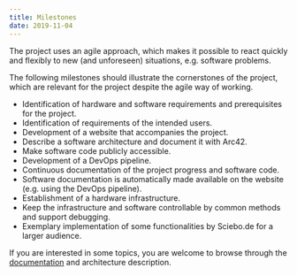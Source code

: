 ```yaml
---
title: Milestones
date: 2019-11-04
---
```


The project uses an agile approach, which makes it possible to react quickly and flexibly to new (and unforeseen) situations, e.g. software problems.
<!--more-->

The following milestones should illustrate the cornerstones of the project, which are relevant for the project despite the agile way of working.

<ul class="milestones milestones-bordered">
  <li>
    <i class="milestone-success glyphicon glyphicon-ok"> </i>
    Identification of hardware and software requirements and prerequisites for the project.
  </li>
  <li>
    <i class="milestone-success glyphicon glyphicon-ok"> </i>
    Identification of requirements of the intended users.
  </li>
  <li>
    <i class="milestone-success glyphicon glyphicon-ok"> </i>
    Development of a website that accompanies the project.
  </li>
  <li>
    <i class="milestone-info glyphicon glyphicon-arrow-right"> </i>
    Describe a software architecture and document it with Arc42.
  </li>
  <li>
    <i class="milestone-primary glyphicon glyphicon-arrow-right"> </i>
    Make software code publicly accessible.
  </li>
  <li>
    <i class="milestone-info glyphicon glyphicon-arrow-right"> </i>
    Development of a DevOps pipeline.
  <li>
    <i class="milestone-primary glyphicon glyphicon-paperclip"></i>
    Continuous documentation of the project progress and software code.
  </li>
  <li>
    <i class="milestone-info glyphicon glyphicon-wrench"> </i>
    Software documentation is automatically made available on the website (e.g. using the DevOps pipeline).
  </li>
  <li>
    <i class="milestone-info fa fa-road"> </i>
    Establishment of a hardware infrastructure.
  </li>
  <li>
    <i class="milestone-warning glyphicon glyphicon-stats"> </i>
    Keep the infrastructure and software controllable by common methods and support debugging.
  </li>
  <li>
    <i class="milestone-warning fas fa-users"> </i>
    Exemplary implementation of some functionalities by Sciebo.de for a larger audience.
  </li><!--
  <li>
    <i class="milestone-error fas fa-times"> </i>
    Lorem ipsum dolor sit amet, consectetur adipiscing elit...
  </li>-->
</ul>

If you are interested in some topics, you are welcome to browse through the [documentation](/doc/) and architecture description.
